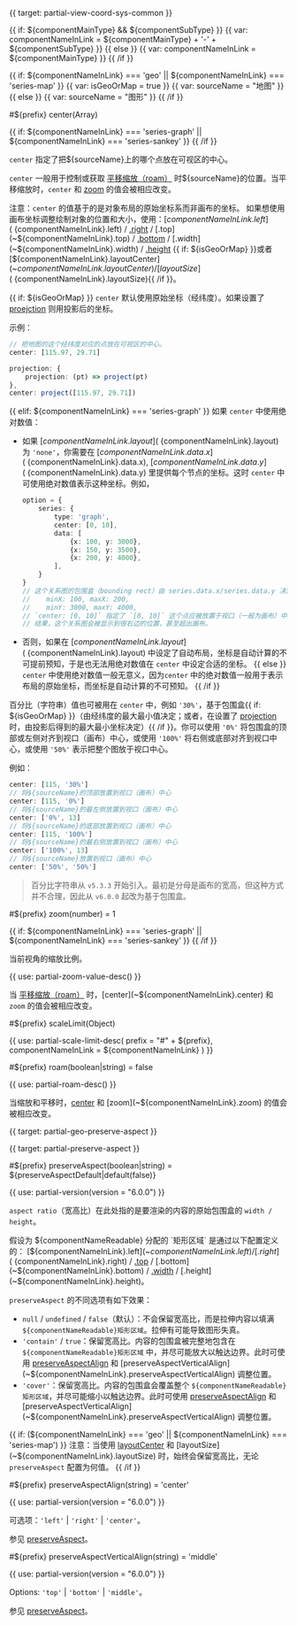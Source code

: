 {{ target: partial-view-coord-sys-common }}

{{ if: ${componentMainType} && ${componentSubType} }}
{{ var: componentNameInLink = ${componentMainType} + '-' + ${componentSubType} }}
{{ else }}
{{ var: componentNameInLink = ${componentMainType} }}
{{ /if }}

{{ if: ${componentNameInLink} === 'geo'
    || ${componentNameInLink} === 'series-map'
}}
{{ var: isGeoOrMap = true }}
{{ var: sourceName = "地图" }}
{{ else }}
{{ var: sourceName = "图形" }}
{{ /if }}

#${prefix} center(Array)

{{ if: ${componentNameInLink} === 'series-graph' || ${componentNameInLink} === 'series-sankey' }}
<ExampleUIControlVector default="0,0" dims="x,y" />
{{ /if }}

`center` 指定了把${sourceName}上的哪个点放在可视区的中心。

`center` 一般用于控制或获取 [平移缩放（roam）](~${componentNameInLink}.roam) 时${sourceName}的位置。当平移缩放时，`center` 和 [zoom](~${componentNameInLink}.zoom) 的值会被相应改变。

注意：`center` 的值基于的是对象布局的原始坐标系而非画布的坐标。
如果想使用画布坐标调整绘制对象的位置和大小，使用：[${componentNameInLink}.left](~${componentNameInLink}.left) / [.right](~${componentNameInLink}.right) / [.top](~${componentNameInLink}.top) / [.bottom](~${componentNameInLink}.bottom) / [.width](~${componentNameInLink}.width) / [.height](~${componentNameInLink}.height) {{ if: ${isGeoOrMap} }}或者 [${componentNameInLink}.layoutCenter](~${componentNameInLink}.layoutCenter) / [layoutSize](~${componentNameInLink}.layoutSize){{ /if }}。


{{ if: ${isGeoOrMap} }}
`center` 默认使用原始坐标（经纬度）。如果设置了 [proejction](~${componentNameInLink}.projection) 则用投影后的坐标。

示例：
```ts
// 把地图的这个经纬度对应的点放在可视区的中心。
center: [115.97, 29.71]
```

```ts
projection: {
    projection: (pt) => project(pt)
},
center: project([115.97, 29.71])
```
{{ elif: ${componentNameInLink} === 'series-graph' }}
如果 `center` 中使用绝对数值：
- 如果 [${componentNameInLink}.layout](~${componentNameInLink}.layout) 为 `'none'`，你需要在 [${componentNameInLink}.data.x](~${componentNameInLink}.data.x), [${componentNameInLink}.data.y](~${componentNameInLink}.data.y) 里提供每个节点的坐标。这时 `center` 中可使用绝对数值表示这种坐标。例如，
    ```ts
    option = {
        series: {
            type: 'graph',
            center: [0, 10],
            data: [
                {x: 100, y: 3000},
                {x: 150, y: 3500},
                {x: 200, y: 4000},
            ],
        }
    }
    // 这个关系图的包围盒（bounding rect）由 series.data.x/series.data.y 决定:
    //    minX: 100, maxX: 200,
    //    minY: 3000, maxY: 4000,
    // `center: [0, 10]` 指定了 `[0, 10]` 这个点应被放置于视口（一般为画布）中心。
    // 结果，这个关系图会被显示到很右边的位置，甚至超出画布。
    ```
- 否则，如果在 [${componentNameInLink}.layout](~${componentNameInLink}.layout) 中设定了自动布局，坐标是自动计算的不可提前预知，于是也无法用绝对数值在 `center` 中设定合适的坐标。
{{ else }}
`center` 中使用绝对数值一般无意义，因为`center` 中的绝对数值一般用于表示布局的原始坐标，而坐标是自动计算的不可预知。
{{ /if }}

百分比（字符串）值也可被用在 `center` 中，例如 `'30%'`，基于包围盒{{ if: ${isGeoOrMap} }}（由经纬度的最大最小值决定；或者，在设置了 [projection](~${componentNameInLink}.projection) 时，由投影后得到的最大最小坐标决定）{{ /if }}。你可以使用 `'0%'` 将包围盒的顶部或左侧对齐到视口（画布）中心，或使用 `'100%'` 将右侧或底部对齐到视口中心，或使用 `'50%'` 表示把整个图放于视口中心。

例如：
```ts
center: [115, '30%']
// 将${sourceName}的顶部放置到视口（画布）中心
center: [115, '0%']
// 将${sourceName}的最左侧放置到视口（画布）中心
center: ['0%', 13]
// 将${sourceName}的底部放置到视口（画布）中心
center: [115, '100%']
// 将${sourceName}的最右侧放置到视口（画布）中心
center: ['100%', 13]
// 将${sourceName}放置到视口（画布）中心
center: ['50%', '50%']
```

> 百分比字符串从 `v5.3.3` 开始引入。最初是分母是画布的宽高，但这种方式并不合理，因此从 `v6.0.0` 起改为基于包围盒。


#${prefix} zoom(number) = 1

{{ if: ${componentNameInLink} === 'series-graph' || ${componentNameInLink} === 'series-sankey' }}
<ExampleUIControlNumber default="1" min="0" step="0.1" />
{{ /if }}

当前视角的缩放比例。

{{ use: partial-zoom-value-desc() }}

当 [平移缩放（roam）](~${componentNameInLink}.roam) 时，[center](~${componentNameInLink}.center) 和 `zoom` 的值会被相应改变。

#${prefix} scaleLimit(Object)

{{ use: partial-scale-limit-desc(
    prefix = "#" + ${prefix},
    componentNameInLink = ${componentNameInLink}
) }}

#${prefix} roam(boolean|string) = false

{{ use: partial-roam-desc() }}

当缩放和平移时，[center](~${componentNameInLink}.center) 和 [zoom](~${componentNameInLink}.zoom) 的值会被相应改变。



{{ target: partial-geo-preserve-aspect }}

{{ target: partial-preserve-aspect }}

#${prefix} preserveAspect(boolean|string) = ${preserveAspectDefault|default(false)}

<ExampleUIControlBoolean default="false" />

{{ use: partial-version(version = "6.0.0") }}

`aspect ratio`（宽高比）在此处指的是要渲染的内容的原始包围盒的 `width / height`。

假设为 ${componentNameReadable} 分配的 `矩形区域` 是通过以下配置定义的：
[${componentNameInLink}.left](~${componentNameInLink}.left) / [.right](~${componentNameInLink}.right) / [.top](~${componentNameInLink}.top) / [.bottom](~${componentNameInLink}.bottom) / [.width](~${componentNameInLink}.width) / [.height](~${componentNameInLink}.height)。

`preserveAspect` 的不同选项有如下效果：
- `null` / `undefined` / `false`（默认）：不会保留宽高比，而是拉伸内容以填满 `${componentNameReadable}矩形区域`。拉伸有可能导致图形失真。
- `'contain'` / `true`：保留宽高比。内容的包围盒被完整地包含在 `${componentNameReadable}矩形区域` 中，并尽可能放大以触达边界。此时可使用 [preserveAspectAlign](~${componentNameInLink}.preserveAspectAlign) 和 [preserveAspectVerticalAlign](~${componentNameInLink}.preserveAspectVerticalAlign) 调整位置。
- `'cover'`：保留宽高比。内容的包围盒会覆盖整个 `${componentNameReadable}矩形区域`，并尽可能缩小以触达边界。此时可使用 [preserveAspectAlign](~${componentNameInLink}.preserveAspectAlign) 和 [preserveAspectVerticalAlign](~${componentNameInLink}.preserveAspectVerticalAlign) 调整位置。

{{ if: (${componentNameInLink} === 'geo' || ${componentNameInLink} === 'series-map') }}
注意：当使用 [layoutCenter](~${componentNameInLink}.layoutCenter) 和 [layoutSize](~${componentNameInLink}.layoutSize) 时，始终会保留宽高比，无论 `preserveAspect` 配置为何值。
{{ /if }}

#${prefix} preserveAspectAlign(string) = 'center'

<ExampleUIControlEnum options="left,right,center" default="center" />

{{ use: partial-version(version = "6.0.0") }}

可选项：`'left'` | `'right'` | `'center'`。

参见 [preserveAspect](~${componentNameInLink}.preserveAspect)。

#${prefix} preserveAspectVerticalAlign(string) = 'middle'

<ExampleUIControlEnum options="top,bottom,middle" default="middle" />

{{ use: partial-version(version = "6.0.0") }}

Options: `'top'` | `'bottom'` | `'middle'`。

参见 [preserveAspect](~${componentNameInLink}.preserveAspect)。
